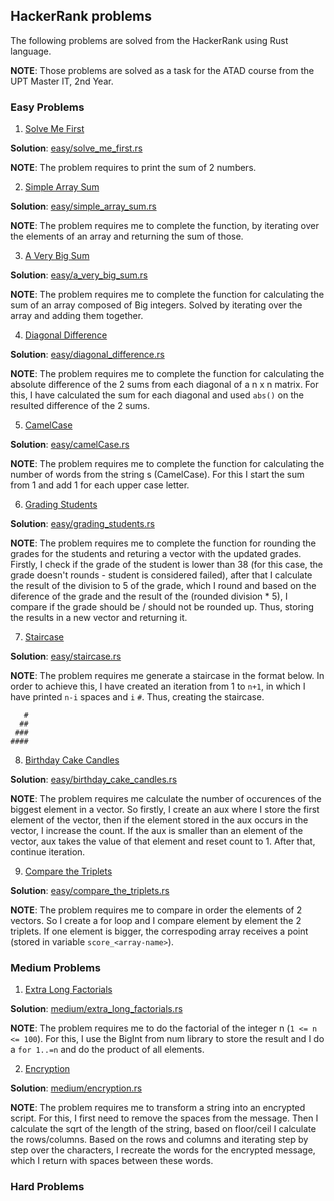 ## HackerRank problems

The following problems are solved from the HackerRank using Rust language.

**NOTE**: Those problems are solved as a task for the ATAD course from the UPT Master IT, 2nd Year.

### Easy Problems

1. [Solve Me First](https://www.hackerrank.com/challenges/solve-me-first/problem?isFullScreen=true)

**Solution**: [easy/solve_me_first.rs](https://github.com/fabi200123/HackerRank-problems/blob/master/easy/solve_me_first.rs)

**NOTE**: The problem requires to print the sum of 2 numbers.

2. [Simple Array Sum](https://www.hackerrank.com/challenges/simple-array-sum/problem?isFullScreen=true)

**Solution**: [easy/simple_array_sum.rs](https://github.com/fabi200123/HackerRank-problems/blob/master/easy/simple_array_sum.rs)

**NOTE**: The problem requires me to complete the function, by iterating over the elements of an array and returning the sum of those.

3. [A Very Big Sum](https://www.hackerrank.com/challenges/a-very-big-sum/problem?isFullScreen=true)

**Solution**: [easy/a_very_big_sum.rs](https://github.com/fabi200123/HackerRank-problems/blob/master/easy/a_very_big_sum.rs)

**NOTE**: The problem requires me to complete the function for calculating the sum of an array composed of Big integers. Solved by iterating over the array and adding them together.

4. [Diagonal Difference](https://www.hackerrank.com/challenges/diagonal-difference/problem?isFullScreen=true)

**Solution**: [easy/diagonal_difference.rs](https://github.com/fabi200123/HackerRank-problems/blob/master/easy/diagonal_difference.rs)

**NOTE**: The problem requires me to complete the function for calculating the absolute difference of the 2 sums from each diagonal of a n x n matrix. For this, I have calculated the sum for each diagonal and used `abs()` on the resulted difference of the 2 sums.

5. [CamelCase](https://www.hackerrank.com/challenges/camelcase/problem?isFullScreen=true)

**Solution**: [easy/camelCase.rs](https://github.com/fabi200123/HackerRank-problems/blob/master/easy/camelCase.rs)

**NOTE**: The problem requires me to complete the function for calculating the number of words from the string s (CamelCase). For this I start the sum from 1 and add 1 for each upper case letter.

6. [Grading Students](https://www.hackerrank.com/challenges/grading/problem?isFullScreen=true)

**Solution**: [easy/grading_students.rs](https://github.com/fabi200123/HackerRank-problems/blob/master/easy/grading_students.rs)

**NOTE**: The problem requires me to complete the function for rounding the grades for the students and returing a vector with the updated grades. Firstly, I check if the grade of the student is lower than 38 (for this case, the grade doesn't rounds - student is considered failed), after that I calculate the result of the division to 5 of the grade, which I round and based on the diference of the grade and the result of the (rounded division * 5), I compare if the grade should be / should not be rounded up. Thus, storing the results in a new vector and returning it.

7. [Staircase](https://www.hackerrank.com/challenges/staircase/problem?isFullScreen=true)

**Solution**: [easy/staircase.rs](https://github.com/fabi200123/HackerRank-problems/blob/master/easy/staircase.rs)

**NOTE**: The problem requires me generate a staircase in the format below. In order to achieve this, I have created an iteration from 1 to `n+1`, in which I have printed `n-i` spaces and `i` `#`. Thus, creating the staircase.

```
   #
  ##
 ###
####
```

8. [Birthday Cake Candles](https://www.hackerrank.com/challenges/birthday-cake-candles/problem?isFullScreen=true)

**Solution**: [easy/birthday_cake_candles.rs](https://github.com/fabi200123/HackerRank-problems/blob/master/easy/birthday_cake_candles.rs)

**NOTE**: The problem requires me calculate the number of occurences of the biggest element in a vector. So firstly, I create an aux where I store the first element of the vector, then if the element stored in the aux occurs in the vector, I increase the count. If the aux is smaller than an element of the vector, aux takes the value of that element and reset count to 1. After that, continue iteration.

9. [Compare the Triplets](https://www.hackerrank.com/challenges/compare-the-triplets/problem?isFullScreen=true)

**Solution**: [easy/compare_the_triplets.rs](https://github.com/fabi200123/HackerRank-problems/blob/master/easy/compare_the_triplets.rs)

**NOTE**: The problem requires me to compare in order the elements of 2 vectors. So I create a for loop and I compare element by element the 2 triplets. If one element is bigger, the correspoding array receives a point (stored in variable `score_<array-name>`).

### Medium Problems

1. [Extra Long Factorials](https://www.hackerrank.com/challenges/extra-long-factorials/problem?isFullScreen=true)

**Solution**: [medium/extra_long_factorials.rs](https://github.com/fabi200123/HackerRank-problems/blob/master/medium/extra_long_factorials.rs)

**NOTE**: The problem requires me to do the factorial of the integer n (`1 <= n <= 100`). For this, I use the BigInt from num library to store the result and I do a `for 1..=n` and do the product of all elements.

2. [Encryption](https://www.hackerrank.com/challenges/encryption/problem?isFullScreen=true)

**Solution**: [medium/encryption.rs](https://github.com/fabi200123/HackerRank-problems/blob/master/medium/encryption.rs)

**NOTE**: The problem requires me to transform a string into an encrypted script. For this, I first need to remove the spaces from the message. Then I calculate the sqrt of the length of the string, based on floor/ceil I calculate the rows/columns. Based on the rows and columns and iterating step by step over the characters, I recreate the words for the encrypted message, which I return with spaces between these words.

### Hard Problems